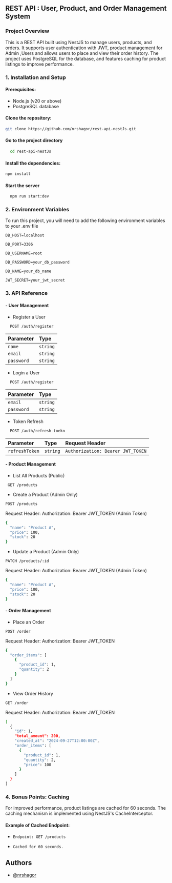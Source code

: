 ## REST API : User, Product, and Order Management System

### Project Overview

This is a REST API built using NestJS to manage users, products, and orders. It supports user authentication with JWT, product management for Admin ,Users and allows users to place and view their order history. The project uses PostgreSQL for the database, and features caching for product listings to improve performance.

### 1. Installation and Setup

#### Prerequisites:

- Node.js (v20 or above)
- PostgreSQL database

#### Clone the repository:

```bash
git clone https://github.com/nrshagor/rest-api-nestJs.git

```

#### Go to the project directory

```bash
  cd rest-api-nestJs
```

#### Install the dependencies:

```bash
npm install
```

#### Start the server

```bash
  npm run start:dev
```

### 2. Environment Variables

To run this project, you will need to add the following environment variables to your .env file

`DB_HOST=localhost`

`DB_PORT=3306`

`DB_USERNAME=root`

`DB_PASSWORD=your_db_password`

`DB_NAME=your_db_name`

`JWT_SECRET=your_jwt_secret`

### 3. API Reference

#### - User Management

- Register a User

```http
  POST /auth/register
```

| Parameter  | Type     |
| :--------- | :------- |
| `name`     | `string` |
| `email`    | `string` |
| `password` | `string` |

- Login a User

```http
  POST /auth/register
```

| Parameter  | Type     |
| :--------- | :------- |
| `email`    | `string` |
| `password` | `string` |

- Token Refresh

```http
  POST /auth/refresh-toekn
```

| Parameter      | Type     | Request Header                    |
| :------------- | :------- | :-------------------------------- |
| `refreshToken` | `string` | `Authorization: Bearer JWT_TOKEN` |

#### - Product Management

- List All Products (Public)

```http
 GET /products
```

- Create a Product (Admin Only)

```http
POST /products
```

Request Header: Authorization: Bearer JWT_TOKEN (Admin Token)

```bash
{
  "name": "Product A",
  "price": 100,
  "stock": 20
}

```

- Update a Product (Admin Only)

```http
PATCH /products/:id
```

Request Header: Authorization: Bearer JWT_TOKEN (Admin Token)

```bash
{
  "name": "Product A",
  "price": 100,
  "stock": 20
}

```

#### - Order Management

- Place an Order

```http
POST /order
```

Request Header: Authorization: Bearer JWT_TOKEN

```bash
{
  "order_items": [
    {
      "product_id": 1,
      "quantity": 2
    }
  ]
}
```

- View Order History

```http
GET /order
```

Request Header: Authorization: Bearer JWT_TOKEN

```bash
[
  {
    "id": 1,
    "total_amount": 200,
    "created_at": "2024-09-27T12:00:00Z",
    "order_items": [
      {
        "product_id": 1,
        "quantity": 2,
        "price": 100
      }
    ]
  }
]

```

### 4. Bonus Points: Caching

For improved performance, product listings are cached for 60 seconds. The caching mechanism is implemented using NestJS's CacheInterceptor.

#### Example of Cached Endpoint:

- `Endpoint: GET /products`

- `Cached for 60 seconds.`

## Authors

- [@nrshagor](https://github.com/nrshagor)

